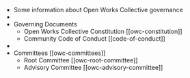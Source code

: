 - Some information about Open Works Collective governance
-
- Governing Documents
	- Open Works Collective Constitution [[owc-constitution]]
	- Community Code of Conduct [[code-of-conduct]]
-
- Committees [[owc-committees]]
	- Root Committee [[owc-root-committee]]
	- Advisory Committee [[owc-advisory-committee]]